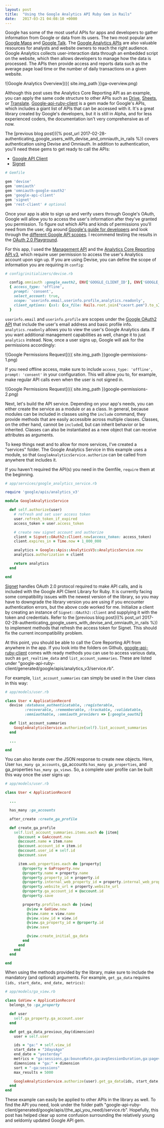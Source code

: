 ```yaml
---
layout: post
title:  "Using the Google Analytics API Ruby Gem in Rails"
date:   2017-03-21 04:08:10 +0000
---
```


Google has some of the most useful APIs for apps and developers to gather information from Google or data from its users. The two most popular are [Google Maps](https://developers.google.com/maps/) and [Google Talk](https://developers.google.com/talk/). The [Google Analytics APIs](https://developers.google.com/analytics/) are also valuable resources for analysts and website owners to reach the right audience. Google Analytics collects user-interaction data through an embedded script on the website, which then allows developers to manage how the data is processed. The APIs then provide access and reports data such as the average page load time or the number of daily transactions on a given website.

![Google Analytics Overview]({{ site.img_path }}ga-overview.png)

Although this post uses the Analytics Core Reporting API as an example, you can apply the same code structure to other APIs such as [Drive](https://developers.google.com/drive/), [Sheets](https://developers.google.com/sheets/), or [Translate](https://cloud.google.com/translate/docs/). [Google-api-ruby-client](https://github.com/google/google-api-ruby-client/tree/e13da8e05e2368421519e49d2c03ee7e69f3faaa) is a gem made for Google's APIs, which includes a giant list of APIs that can be accessed with it. It's a great library created by Google's developers, but it is still in Alpha, and for less experienced coders, the documentation isn't very comprehensive as of now.

The [previous blog post]({% post_url 2017-02-28-authenticating_google_users_with_devise_and_omniauth_in_rails %}) covers authentication using Devise and Omniauth. In addition to authentication, you'll need these gems to get ready to call the APIs:
- [Google API Client](https://github.com/google/google-api-ruby-client/tree/e13da8e05e2368421519e49d2c03ee7e69f3faaa)
- [Signet](https://github.com/google/signet)

```ruby
# Gemfile

gem 'devise'
gem 'omniauth'
gem 'omniauth-google-oauth2'
gem 'google-api-client'
gem 'signet'
gem 'rest-client' # optional
```

Once your app is able to sign up and verify users through Google's OAuth, Google will allow you to access the user's information after they've granted you permission. To figure out which APIs and kinds of permissions you'll need from the user, dig around [Google's guide for developers](https://developers.google.com) and look through the [different Google API scopes](https://developers.google.com/identity/protocols/googlescopes). I recommend testing the results in the [OAuth 2.0 Playground](https://developers.google.com/oauthplayground).

For this app, I used the [Management API](https://developers.google.com/analytics/devguides/config/mgmt/v3/) and the [Analytics Core Reporting API v3](https://developers.google.com/analytics/devguides/reporting/core/v3/reference), which require user permission to access the user's Analytics account upon sign up. If you are using Devise, you can define the scope of information you are requiring in `config`:

```ruby
# config/initializers/devise.rb

  config.omniauth :google_oauth2, ENV['GOOGLE_CLIENT_ID'], ENV['GOOGLE_CLIENT_SECRET'],
  { access_type: 'offline',
    prompt: 'consent',
    select_account: true,
    scope: 'userinfo.email,userinfo.profile,analytics.readonly',
    client_options: {ssl: {ca_file: Rails.root.join("cacert.pem").to_s}}
  }
```

`userinfo.email` and `userinfo.profile` are scopes under the [Google OAuth2 API](https://developers.google.com/identity/protocols/OAuth2) that include the user's email address and basic profile info. `analytics.readonly` allows you to view the user's Google Analytics data. If you want additional management capabilities as well, change it to just `analytics` instead. Now, once a user signs up, Google will ask for the permissions accordingly:

![Google Permissions Request]({{ site.img_path }}google-permissions-1.png)

If you need offline access, make sure to include `access_type: 'offline', prompt: 'consent'` in your configuration. This will allow you to, for example, make regular API calls even when the user is not signed in.

![Google Permissions Request]({{ site.img_path }}google-permissions-2.png)

Next, let's build the API service. Depending on your app's needs, you can either create the service as a module or as a class. In general, because modules can be included in classes using the `include` command, they provide methods that are easily accessible across multiple classes. Classes, on the other hand, cannot be `include`d, but can inherit behavior or be inherited. Classes can also be instantiated as a new object that can receive attributes as arguments.

To keep things neat and to allow for more services, I've created a "services" folder. The Google Analytics Service in this example uses a module, so that `GoogleAnalyticsService.authorize` can be called from anywhere that includes it.

If you haven't required the API(s) you need in the Gemfile, `require` them at the beginning.

```ruby
# app/services/google_analytics_service.rb

require 'google/apis/analytics_v3'

module GoogleAnalyticsService

  def self.authorize(user)
    # refresh and set user access token
    user.refresh_token_if_expired
    access_token = user.access_token

    # create new signet account and authorize
    client = Signet::OAuth2::Client.new(access_token: access_token)
    client.expires_in = Time.now + 1_000_000

    analytics = Google::Apis::AnalyticsV3::AnalyticsService.new
    analytics.authorization = client

    return analytics
  end

end
```

[Signet](https://github.com/google/signet) handles OAuth 2.0 protocol required to make API calls, and is included with the Google API Client Library for Ruby. It is currently facing some compatibility issues with the newest version of the library, so you may have to downgrade the library version you are using if you encounter authentication errors, but the above code worked for me. Initialize a client by creating an instance of `Signet::OAuth2::Client` and supplying it with the token and credentials. Refer to the [previous blog post]({% post_url 2017-02-28-authenticating_google_users_with_devise_and_omniauth_in_rails %}) to implement methods that refresh the access token for Signet. This should fix the current incompatibility problem.

At this point, you should be able to call the Core Reporting API from anywhere in the app. If you look into the folders on Github, [google-api-ruby-client](https://github.com/google/google-api-ruby-client/tree/e13da8e05e2368421519e49d2c03ee7e69f3faaa) comes with ready methods you can use to access various data, such as `get_realtime_data` and `list_account_summaries`. These are listed under "google-api-ruby-client/generated/google/apis/analytics_v3/service.rb".

For example, `list_account_summaries` can simply be used in the User class in this way:

```ruby
# app/models/user.rb

class User < ApplicationRecord
  devise :database_authenticatable, :registerable,
         :recoverable, :rememberable, :trackable, :validatable,
         :omniauthable, :omniauth_providers => [:google_oauth2]

  def list_account_summaries
    GoogleAnalyticsService.authorize(self).list_account_summaries
  end

  ...

end
```

You can also iterate over the JSON response to create new objects. Here, User `has_many ga_accounts`, ga_accounts `has_many ga_properties`, and ga_properties `has_many ga_views`. So, a complete user profile can be built this way once the user signs up:

```ruby
# app/models/user.rb

class User < ApplicationRecord

  ...

  has_many :ga_accounts

  after_create :create_ga_profile

  def create_ga_profile
    self.list_account_summaries.items.each do |item|
      @account = GaAccount.new
      @account.name = item.name
      @account.account_id = item.id
      @account.user_id = self.id
      @account.save

      item.web_properties.each do |property|
        @property = GaProperty.new
        @property.name = property.name
        @property.property_id = property.id
        @property.internal_web_property_id = property.internal_web_property_id
        @property.website_url = property.website_url
        @property.ga_account_id = @account.id
        @property.save

        property.profiles.each do |view|
          @view = GaView.new
          @view.name = view.name
          @view.view_id = view.id
          @view.ga_property_id = @property.id
          @view.save

          @view.create_initial_ga_data
        end
      end
    end
  end

end
```

When using the methods provided by the library, make sure to include the mandatory (and optional) arguments. For example, `get_ga_data` requires `(ids, start_date, end_date, metrics)`:

```ruby
# app/models/ga_view.rb

class GaView < ApplicationRecord
  belongs_to :ga_property

  def user
    self.ga_property.ga_account.user
  end

  def get_ga_data_previous_day(dimension)
    user = self.user

    ids = "ga:" + self.view_id
    start_date = "2daysAgo"
    end_date = "yesterday"
    metrics = "ga:sessions,ga:bounceRate,ga:avgSessionDuration,ga:pageviewsPerSession,ga:percentNewSessions,ga:avgPageLoadTime,ga:transactions,ga:transactionRevenue,ga:revenuePerTransaction,ga:transactionsPerSession"
    dimensions = "ga:" + dimension
    sort = "-ga:sessions"
    max_results = 5000

    GoogleAnalyticsService.authorize(user).get_ga_data(ids, start_date, end_date, metrics, dimensions: dimensions, sort: sort, max_results: max_results)
  end
end
```

These example can easily be applied to other APIs in the library as well. To find the API you need, look under the folder path "google-api-ruby-client/generated/google/apis/(the_api_you_need)/service.rb". Hopefully, this post has helped clear up some confusion surrounding the relatively young and seldomly updated Google API gem.
